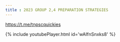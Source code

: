 ```yaml
---
title : 2023 GROUP 2,4 PREPARATION STRATEGIES
---
```


https://t.me/tnpscquickies



{% include youtubePlayer.html id='wAIfnSnxks8' %}
